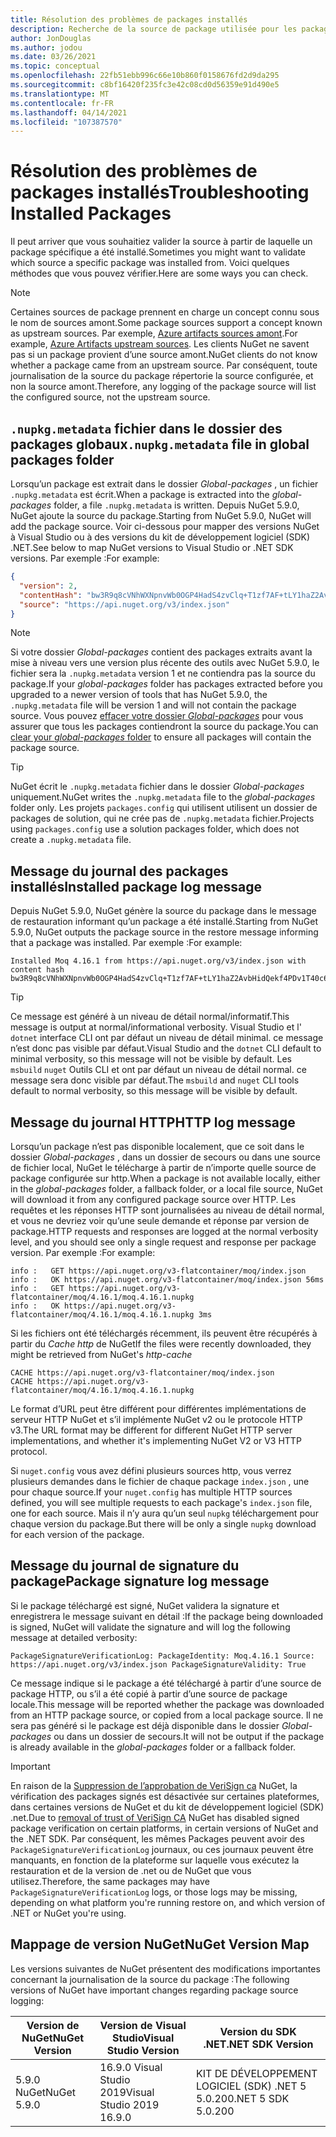 ```yaml
---
title: Résolution des problèmes de packages installés
description: Recherche de la source de package utilisée pour les packages individuels
author: JonDouglas
ms.author: jodou
ms.date: 03/26/2021
ms.topic: conceptual
ms.openlocfilehash: 22fb51ebb996c66e10b860f0158676fd2d9da295
ms.sourcegitcommit: c8bf16420f235fc3e42c08cd0d56359e91d490e5
ms.translationtype: MT
ms.contentlocale: fr-FR
ms.lasthandoff: 04/14/2021
ms.locfileid: "107387570"
---
```

# <a name="troubleshooting-installed-packages"></a><span data-ttu-id="6f0a6-103">Résolution des problèmes de packages installés</span><span class="sxs-lookup"><span data-stu-id="6f0a6-103">Troubleshooting Installed Packages</span></span>

<span data-ttu-id="6f0a6-104">Il peut arriver que vous souhaitiez valider la source à partir de laquelle un package spécifique a été installé.</span><span class="sxs-lookup"><span data-stu-id="6f0a6-104">Sometimes you might want to validate which source a specific package was installed from.</span></span> <span data-ttu-id="6f0a6-105">Voici quelques méthodes que vous pouvez vérifier.</span><span class="sxs-lookup"><span data-stu-id="6f0a6-105">Here are some ways you can check.</span></span>

> [!Note]
> <span data-ttu-id="6f0a6-106">Certaines sources de package prennent en charge un concept connu sous le nom de sources amont.</span><span class="sxs-lookup"><span data-stu-id="6f0a6-106">Some package sources support a concept known as upstream sources.</span></span> <span data-ttu-id="6f0a6-107">Par exemple, [Azure artifacts sources amont](/azure/devops/artifacts/concepts/upstream-sources).</span><span class="sxs-lookup"><span data-stu-id="6f0a6-107">For example, [Azure Artifacts upstream sources](/azure/devops/artifacts/concepts/upstream-sources).</span></span> <span data-ttu-id="6f0a6-108">Les clients NuGet ne savent pas si un package provient d’une source amont.</span><span class="sxs-lookup"><span data-stu-id="6f0a6-108">NuGet clients do not know whether a package came from an upstream source.</span></span> <span data-ttu-id="6f0a6-109">Par conséquent, toute journalisation de la source du package répertorie la source configurée, et non la source amont.</span><span class="sxs-lookup"><span data-stu-id="6f0a6-109">Therefore, any logging of the package source will list the configured source, not the upstream source.</span></span>

## <a name="nupkgmetadata-file-in-global-packages-folder"></a><span data-ttu-id="6f0a6-110">`.nupkg.metadata` fichier dans le dossier des packages globaux</span><span class="sxs-lookup"><span data-stu-id="6f0a6-110">`.nupkg.metadata` file in global packages folder</span></span>

<span data-ttu-id="6f0a6-111">Lorsqu’un package est extrait dans le dossier *Global-packages* , un fichier `.nupkg.metadata` est écrit.</span><span class="sxs-lookup"><span data-stu-id="6f0a6-111">When a package is extracted into the *global-packages* folder, a file `.nupkg.metadata` is written.</span></span> <span data-ttu-id="6f0a6-112">Depuis NuGet 5.9.0, NuGet ajoute la source du package.</span><span class="sxs-lookup"><span data-stu-id="6f0a6-112">Starting from NuGet 5.9.0, NuGet will add the package source.</span></span> <span data-ttu-id="6f0a6-113">Voir ci-dessous pour mapper des versions NuGet à Visual Studio ou à des versions du kit de développement logiciel (SDK) .NET.</span><span class="sxs-lookup"><span data-stu-id="6f0a6-113">See below to map NuGet versions to Visual Studio or .NET SDK versions.</span></span> <span data-ttu-id="6f0a6-114">Par exemple :</span><span class="sxs-lookup"><span data-stu-id="6f0a6-114">For example:</span></span>

```json
{
  "version": 2,
  "contentHash": "bw3R9q8cVNhWXNpnvWb0OGP4HadS4zvClq+T1zf7AF+tLY1haZ2AvbHidQekf4PDv1T40c6brZeT/V0IBq7cEQ==",
  "source": "https://api.nuget.org/v3/index.json"
}
```

> [!Note]
> <span data-ttu-id="6f0a6-115">Si votre dossier *Global-packages* contient des packages extraits avant la mise à niveau vers une version plus récente des outils avec NuGet 5.9.0, le fichier sera la `.nupkg.metadata` version 1 et ne contiendra pas la source du package.</span><span class="sxs-lookup"><span data-stu-id="6f0a6-115">If your *global-packages* folder has packages extracted before you upgraded to a newer version of tools that has NuGet 5.9.0, the `.nupkg.metadata` file will be version 1 and will not contain the package source.</span></span> <span data-ttu-id="6f0a6-116">Vous pouvez [effacer votre dossier *Global-packages*](../consume-packages/managing-the-global-packages-and-cache-folders.md#clearing-local-folders) pour vous assurer que tous les packages contiendront la source du package.</span><span class="sxs-lookup"><span data-stu-id="6f0a6-116">You can [clear your *global-packages* folder](../consume-packages/managing-the-global-packages-and-cache-folders.md#clearing-local-folders) to ensure all packages will contain the package source.</span></span>

> [!Tip]
> <span data-ttu-id="6f0a6-117">NuGet écrit le `.nupkg.metadata` fichier dans le dossier *Global-packages* uniquement.</span><span class="sxs-lookup"><span data-stu-id="6f0a6-117">NuGet writes the `.nupkg.metadata` file to the *global-packages* folder only.</span></span> <span data-ttu-id="6f0a6-118">Les projets `packages.config` qui utilisent utilisent un dossier de packages de solution, qui ne crée pas de `.nupkg.metadata` fichier.</span><span class="sxs-lookup"><span data-stu-id="6f0a6-118">Projects using `packages.config` use a solution packages folder, which does not create a `.nupkg.metadata` file.</span></span>

## <a name="installed-package-log-message"></a><span data-ttu-id="6f0a6-119">Message du journal des packages installés</span><span class="sxs-lookup"><span data-stu-id="6f0a6-119">Installed package log message</span></span>

<span data-ttu-id="6f0a6-120">Depuis NuGet 5.9.0, NuGet génère la source du package dans le message de restauration informant qu’un package a été installé.</span><span class="sxs-lookup"><span data-stu-id="6f0a6-120">Starting from NuGet 5.9.0, NuGet outputs the package source in the restore message informing that a package was installed.</span></span> <span data-ttu-id="6f0a6-121">Par exemple :</span><span class="sxs-lookup"><span data-stu-id="6f0a6-121">For example:</span></span>

```text
Installed Moq 4.16.1 from https://api.nuget.org/v3/index.json with content hash bw3R9q8cVNhWXNpnvWb0OGP4HadS4zvClq+T1zf7AF+tLY1haZ2AvbHidQekf4PDv1T40c6brZeT/V0IBq7cEQ==.
```

> [!Tip]
> <span data-ttu-id="6f0a6-122">Ce message est généré à un niveau de détail normal/informatif.</span><span class="sxs-lookup"><span data-stu-id="6f0a6-122">This message is output at normal/informational verbosity.</span></span> <span data-ttu-id="6f0a6-123">Visual Studio et l' `dotnet` interface CLI ont par défaut un niveau de détail minimal. ce message n’est donc pas visible par défaut.</span><span class="sxs-lookup"><span data-stu-id="6f0a6-123">Visual Studio and the `dotnet` CLI default to minimal verbosity, so this message will not be visible by default.</span></span> <span data-ttu-id="6f0a6-124">Les `msbuild` `nuget` Outils CLI et ont par défaut un niveau de détail normal. ce message sera donc visible par défaut.</span><span class="sxs-lookup"><span data-stu-id="6f0a6-124">The `msbuild` and `nuget` CLI tools default to normal verbosity, so this message will be visible by default.</span></span>

## <a name="http-log-message"></a><span data-ttu-id="6f0a6-125">Message du journal HTTP</span><span class="sxs-lookup"><span data-stu-id="6f0a6-125">HTTP log message</span></span>

<span data-ttu-id="6f0a6-126">Lorsqu’un package n’est pas disponible localement, que ce soit dans le dossier *Global-packages* , dans un dossier de secours ou dans une source de fichier local, NuGet le télécharge à partir de n’importe quelle source de package configurée sur http.</span><span class="sxs-lookup"><span data-stu-id="6f0a6-126">When a package is not available locally, either in the *global-packages* folder, a fallback folder, or a local file source, NuGet will download it from any configured package source over HTTP.</span></span> <span data-ttu-id="6f0a6-127">Les requêtes et les réponses HTTP sont journalisées au niveau de détail normal, et vous ne devriez voir qu’une seule demande et réponse par version de package.</span><span class="sxs-lookup"><span data-stu-id="6f0a6-127">HTTP requests and responses are logged at the normal verbosity level, and you should see only a single request and response per package version.</span></span> <span data-ttu-id="6f0a6-128">Par exemple :</span><span class="sxs-lookup"><span data-stu-id="6f0a6-128">For example:</span></span>

```text
info :   GET https://api.nuget.org/v3-flatcontainer/moq/index.json
info :   OK https://api.nuget.org/v3-flatcontainer/moq/index.json 56ms
info :   GET https://api.nuget.org/v3-flatcontainer/moq/4.16.1/moq.4.16.1.nupkg
info :   OK https://api.nuget.org/v3-flatcontainer/moq/4.16.1/moq.4.16.1.nupkg 3ms
```

<span data-ttu-id="6f0a6-129">Si les fichiers ont été téléchargés récemment, ils peuvent être récupérés à partir du *Cache http* de NuGet</span><span class="sxs-lookup"><span data-stu-id="6f0a6-129">If the files were recently downloaded, they might be retrieved from NuGet's *http-cache*</span></span>

```text
CACHE https://api.nuget.org/v3-flatcontainer/moq/index.json
CACHE https://api.nuget.org/v3-flatcontainer/moq/4.16.1/moq.4.16.1.nupkg
```

<span data-ttu-id="6f0a6-130">Le format d’URL peut être différent pour différentes implémentations de serveur HTTP NuGet et s’il implémente NuGet v2 ou le protocole HTTP v3.</span><span class="sxs-lookup"><span data-stu-id="6f0a6-130">The URL format may be different for different NuGet HTTP server implementations, and whether it's implementing NuGet V2 or V3 HTTP protocol.</span></span>

<span data-ttu-id="6f0a6-131">Si `nuget.config` vous avez défini plusieurs sources http, vous verrez plusieurs demandes dans le fichier de chaque package `index.json` , une pour chaque source.</span><span class="sxs-lookup"><span data-stu-id="6f0a6-131">If your `nuget.config` has multiple HTTP sources defined, you will see multiple requests to each package's `index.json` file, one for each source.</span></span> <span data-ttu-id="6f0a6-132">Mais il n’y aura qu’un seul `nupkg` téléchargement pour chaque version du package.</span><span class="sxs-lookup"><span data-stu-id="6f0a6-132">But there will be only a single `nupkg` download for each version of the package.</span></span>

## <a name="package-signature-log-message"></a><span data-ttu-id="6f0a6-133">Message du journal de signature du package</span><span class="sxs-lookup"><span data-stu-id="6f0a6-133">Package signature log message</span></span>

<span data-ttu-id="6f0a6-134">Si le package téléchargé est signé, NuGet validera la signature et enregistrera le message suivant en détail :</span><span class="sxs-lookup"><span data-stu-id="6f0a6-134">If the package being downloaded is signed, NuGet will validate the signature and will log the following message at detailed verbosity:</span></span>

```text
PackageSignatureVerificationLog: PackageIdentity: Moq.4.16.1 Source: https://api.nuget.org/v3/index.json PackageSignatureValidity: True
```

<span data-ttu-id="6f0a6-135">Ce message indique si le package a été téléchargé à partir d’une source de package HTTP, ou s’il a été copié à partir d’une source de package locale.</span><span class="sxs-lookup"><span data-stu-id="6f0a6-135">This message will be reported whether the package was downloaded from an HTTP package source, or copied from a local package source.</span></span> <span data-ttu-id="6f0a6-136">Il ne sera pas généré si le package est déjà disponible dans le dossier *Global-packages* ou dans un dossier de secours.</span><span class="sxs-lookup"><span data-stu-id="6f0a6-136">It will not be output if the package is already available in the *global-packages* folder or a fallback folder.</span></span>

> [!Important]
> <span data-ttu-id="6f0a6-137">En raison de la [Suppression de l’approbation de VeriSign ca](https://github.com/dotnet/announcements/issues/180) NuGet, la vérification des packages signés est désactivée sur certaines plateformes, dans certaines versions de NuGet et du kit de développement logiciel (SDK) .net.</span><span class="sxs-lookup"><span data-stu-id="6f0a6-137">Due to [removal of trust of VeriSign CA](https://github.com/dotnet/announcements/issues/180) NuGet has disabled signed package verification on certain platforms, in certain versions of NuGet and the .NET SDK.</span></span> <span data-ttu-id="6f0a6-138">Par conséquent, les mêmes Packages peuvent avoir des `PackageSignatureVerificationLog` journaux, ou ces journaux peuvent être manquants, en fonction de la plateforme sur laquelle vous exécutez la restauration et de la version de .net ou de NuGet que vous utilisez.</span><span class="sxs-lookup"><span data-stu-id="6f0a6-138">Therefore, the same packages may have `PackageSignatureVerificationLog` logs, or those logs may be missing, depending on what platform you're running restore on, and which version of .NET or NuGet you're using.</span></span>

## <a name="nuget-version-map"></a><span data-ttu-id="6f0a6-139">Mappage de version NuGet</span><span class="sxs-lookup"><span data-stu-id="6f0a6-139">NuGet Version Map</span></span>

<span data-ttu-id="6f0a6-140">Les versions suivantes de NuGet présentent des modifications importantes concernant la journalisation de la source du package :</span><span class="sxs-lookup"><span data-stu-id="6f0a6-140">The following versions of NuGet have important changes regarding package source logging:</span></span>

|<span data-ttu-id="6f0a6-141">Version de NuGet</span><span class="sxs-lookup"><span data-stu-id="6f0a6-141">NuGet Version</span></span>|<span data-ttu-id="6f0a6-142">Version de Visual Studio</span><span class="sxs-lookup"><span data-stu-id="6f0a6-142">Visual Studio Version</span></span>|<span data-ttu-id="6f0a6-143">Version du SDK .NET</span><span class="sxs-lookup"><span data-stu-id="6f0a6-143">.NET SDK Version</span></span>|
|---|---|---|
|<span data-ttu-id="6f0a6-144">5.9.0 NuGet</span><span class="sxs-lookup"><span data-stu-id="6f0a6-144">NuGet 5.9.0</span></span>|<span data-ttu-id="6f0a6-145">16.9.0 Visual Studio 2019</span><span class="sxs-lookup"><span data-stu-id="6f0a6-145">Visual Studio 2019 16.9.0</span></span>|<span data-ttu-id="6f0a6-146">KIT DE DÉVELOPPEMENT LOGICIEL (SDK) .NET 5 5.0.200</span><span class="sxs-lookup"><span data-stu-id="6f0a6-146">.NET 5 SDK 5.0.200</span></span>|
